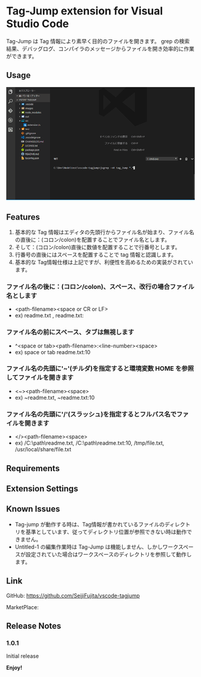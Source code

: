 
# Tag-Jump extension for Visual Studio Code 

Tag-Jump は Tag 情報により素早く目的のファイルを開きます。
grep の検索結果、デバッグログ、コンパイラのメッセージからファイルを開き効率的に作業ができます。


## Usage

![Tag-Jump usage](https://raw.githubusercontent.com/SeijiFujita/vscode-tag-jump/master/images/tagjump_usage.gif)
<!-- ![Tag-Jump usage](images/tagjump_usage.gif) -->

## Features


1. 基本的な Tag 情報はエディタの先頭行からファイル名が始まり、ファイル名の直後に：(コロン/colon)を配置することでファイル名とします。
1. そして：(コロン/colon)直後に数値を配置することで行番号とします。
1. 行番号の直後にはスペースを配置することで tag 情報と認識します。
1. 基本的な Tag情報仕様は上記ですが、利便性を高めるための実装がされています。

### ファイル名の後に：(コロン/colon)、スペース、改行の場合ファイル名とします
* \<path-filename\>\<space or CR or LF\>
* ex) readme.txt  , readme.txt: 

### ファイル名の前にスペース、タブは無視します
* ^\<space or tab\>\<path-filename\>:\<line-number\>\<space\>
* ex) space or tab readme.txt:10

### ファイル名の先頭に'~'(チルダ)を指定すると環境変数 HOME を参照してファイルを開きます
* \<~\>\<path-filename\>\<space\>
* ex) ~readme.txt, ~readme.txt:10 

### ファイル名の先頭に'/'(スラッシュ)を指定するとフルパス名でファイルを開きます
* \</\>\<path-filename\>\<space\>
* ex) /C:\path\readme.txt, /C:\path\readme.txt:10, /tmp/file.txt, /usr/local/share/file.txt 


## Requirements

## Extension Settings

## Known Issues

* Tag-jump が動作する時は、Tag情報が書かれているファイルのディレクトリを基準としています、従ってディレクトリ位置が参照できない時は動作できません。
* Untitled-1 の編集作業時は Tag-Jump は機能しません、しかしワークスペースが設定されていた場合はワークスペースのディレクトリを参照して動作します。

## Link

GitHub: https://github.com/SeijiFujita/vscode-tagjump

MarketPlace: 

## Release Notes


### 1.0.1

Initial release


**Enjoy!**